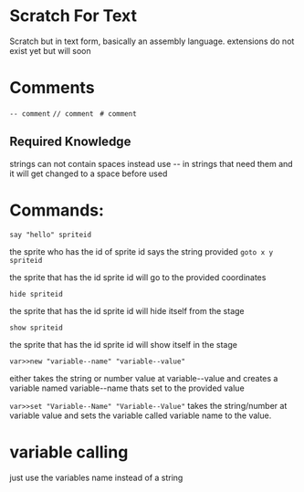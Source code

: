 # Scratch For Text
Scratch but in text form, basically an assembly language. extensions do not exist yet but will soon

# Comments
```-- comment```
```// comment ```
```# comment```

## Required Knowledge

strings can not contain spaces instead use -- in strings that need them and it will get changed to a space before used



# Commands:
```say "hello" spriteid```

the sprite who has the id of sprite id says the string provided
```goto x y spriteid```

the sprite that has the id sprite id will go to the provided coordinates

```hide spriteid```

the sprite that has the id sprite id will hide itself from the stage

```show spriteid```

the sprite that has the id sprite id will show itself in the stage

```var>>new "variable--name" "variable--value"```

either takes the string or number value at variable--value and creates a variable named variable--name thats set to the provided value


```var>>set "Variable--Name" "Variable--Value"```
takes the string/number at variable value and sets the variable called variable name to the value.


# variable calling

just use the variables name instead of a string


